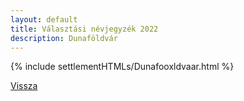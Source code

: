 ```yaml
---
layout: default
title: Választási névjegyzék 2022
description: Dunaföldvár
---
```


{% include settlementHTMLs/Dunafooxldvaar.html %}

[Vissza](../)